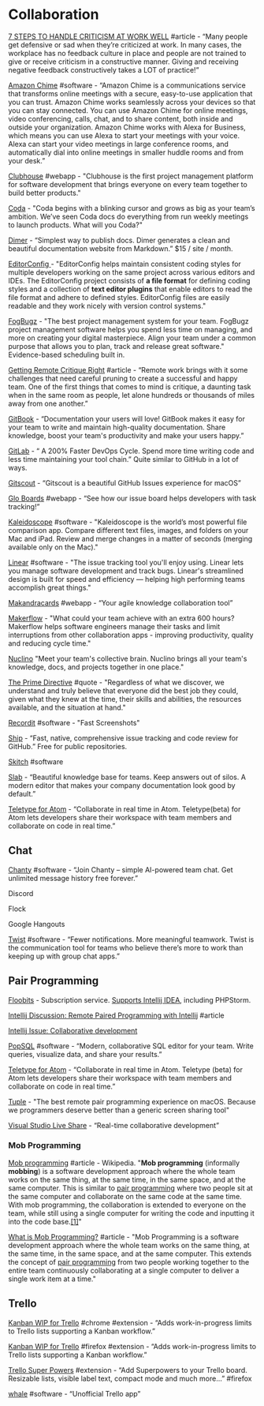 # Collaboration

[7 STEPS TO HANDLE CRITICISM AT WORK WELL](https://positivesharing.com/2013/07/7-steps-to-handle-criticism-at-work/) #article - “Many people get defensive or sad when they’re criticized at work. In many cases, the workplace has no feedback culture in place and people are not trained to give or receive criticism in a constructive manner. Giving and receiving negative feedback constructively takes a LOT of practice!”

[Amazon Chime](https://aws.amazon.com/chime/) #software - “Amazon Chime is a communications service that transforms online meetings with a secure, easy-to-use application that you can trust. Amazon Chime works seamlessly across your devices so that you can stay connected. You can use Amazon Chime for online meetings, video conferencing, calls, chat, and to share content, both inside and outside your organization. Amazon Chime works with Alexa for Business, which means you can use Alexa to start your meetings with your voice. Alexa can start your video meetings in large conference rooms, and automatically dial into online meetings in smaller huddle rooms and from your desk.”

[Clubhouse](https://clubhouse.io/) #webapp - "Clubhouse is the first project management platform for software development that brings everyone on every team together to build better products."

[Coda](https://coda.io/welcome) - "Coda begins with a blinking cursor and grows as big as your team’s ambition. We’ve seen Coda docs do everything from run weekly meetings to launch products. What will you Coda?"

[Dimer](https://dimerapp.com) - “Simplest way to publish docs. Dimer generates a clean and beautiful documentation website from Markdown.” $15 / site / month.

[EditorConfig](https://editorconfig.org/) - "EditorConfig helps maintain consistent coding styles for multiple developers working on the same project across various editors and IDEs. The EditorConfig project consists of **a file format** for defining coding styles and a collection of **text editor plugins** that enable editors to read the file format and adhere to defined styles. EditorConfig files are easily readable and they work nicely with version control systems."

[FogBugz](https://www.fogbugz.com/index.html) - "The best project management system for your team. FogBugz project management software helps you spend less time on managing, and more on creating your digital masterpiece. Align your team under a common purpose that allows you to plan, track and release great software." Evidence-based scheduling built in.

[Getting Remote Critique Right](https://medium.com/building-creative-market/getting-remote-critique-right-fc458577a8f4) #article - “Remote work brings with it some challenges that need careful pruning to create a successful and happy team. One of the first things that comes to mind is critique, a daunting task when in the same room as people, let alone hundreds or thousands of miles away from one another.”

[GitBook](https://www.gitbook.com/?utm\_source=electron\&utm\_medium=logo) - “Documentation your users will love! GitBook makes it easy for your team to write and maintain high-quality documentation. Share knowledge, boost your team's productivity and make your users happy.”

[GitLab](https://about.gitlab.com/) - “ A 200% Faster DevOps Cycle. Spend more time writing code and less time maintaining your tool chain.” Quite similar to GitHub in a lot of ways.

[Gitscout](https://gitscout.com/) - “Gitscout is a beautiful GitHub Issues experience for macOS”

[Glo Boards](https://www.gitkraken.com/glo) #webapp - “See how our issue board helps developers with task tracking!”

[Kaleidoscope](https://www.kaleidoscopeapp.com/) #software - "Kaleidoscope is the world’s most powerful file comparison app. Compare different text files, images, and folders on your Mac and iPad. Review and merge changes in a matter of seconds (merging available only on the Mac)."

[Linear](https://linear.app/) #software - "The issue tracking tool you'll enjoy using. Linear lets you manage software development and track bugs. Linear's streamlined design is built for speed and efficiency — helping high performing teams accomplish great things."

[Makandracards](https://makandracards.com/) #webapp - “Your agile knowledge collaboration tool”

[Makerflow](https://makerflow.co/) - "What could your team achieve with an extra 600 hours? Makerflow helps software engineers manage their tasks and limit interruptions from other collaboration apps - improving productivity, quality and reducing cycle time."

[Nuclino](https://www.nuclino.com/) "Meet your team's collective brain. Nuclino brings all your team's knowledge, docs, and projects together in one place."

[The Prime Directive](http://www.retrospectivewiki.org/index.php?title=The\_Prime\_Directive) #quote - "Regardless of what we discover, we understand and truly believe that everyone did the best job they could, given what they knew at the time, their skills and abilities, the resources available, and the situation at hand."

[Recordit](https://recordit.co/) #software - "Fast Screenshots"

[Ship](https://www.realartists.com/) - “Fast, native, comprehensive issue tracking and code review for GitHub.” Free for public repositories.

[Skitch](https://apps.apple.com/us/app/skitch-snap-mark-up-share/id425955336?mt=12) #software

[Slab](https://slab.com/) - “Beautiful knowledge base for teams. Keep answers out of silos. A modern editor that makes your company documentation look good by default.”

[Teletype for Atom](https://teletype.atom.io/) - “Collaborate in real time in Atom. Teletype(beta) for Atom lets developers share their workspace with team members and collaborate on code in real time.”

## **Chat**

[Chanty](https://www.chanty.com/) #software - “Join Chanty – simple AI-powered team chat. Get unlimited message history free forever.”

Discord

Flock

Google Hangouts

[Twist](https://twistapp.com/home) #software - “Fewer notifications. More meaningful teamwork. Twist is the communication tool for teams who believe there’s more to work than keeping up with group chat apps.”

## **Pair Programming**

[Floobits](https://floobits.com/) - Subscription service. [Supports Intellij IDEA](https://floobits.com/help/plugins/intellij), including PHPStorm.

[Intellij Discussion: Remote Paired Programming with Intellij](https://intellij-support.jetbrains.com/hc/en-us/community/posts/208387405-Remote-Paired-Programming-with-Intellij) #article

[Intellij Issue: Collaborative development](https://youtrack.jetbrains.com/issue/IDEABKL-708)

[PopSQL](https://popsql.com/) #software - “Modern, collaborative SQL editor for your team. Write queries, visualize data, and share your results.”

[Teletype for Atom](https://teletype.atom.io/) - “Collaborate in real time in Atom. Teletype (beta) for Atom lets developers share their workspace with team members and collaborate on code in real time.”

[Tuple](https://tuple.app/) - "The best remote pair programming experience on macOS. Because we programmers deserve better than a generic screen sharing tool"

[Visual Studio Live Share](https://visualstudio.microsoft.com/services/live-share/) - “Real-time collaborative development”

### Mob Programming

[Mob programming](https://en.wikipedia.org/wiki/Mob\_programming) #article - Wikipedia. "**Mob programming** (informally **mobbing**) is a software development approach where the whole team works on the same thing, at the same time, in the same space, and at the same computer. This is similar to [pair programming](https://en.wikipedia.org/wiki/Pair\_programming) where two people sit at the same computer and collaborate on the same code at the same time. With mob programming, the collaboration is extended to everyone on the team, while still using a single computer for writing the code and inputting it into the code base.[\[1\]](https://en.wikipedia.org/wiki/Mob\_programming#cite\_note-1)"

[What is Mob Programming?](https://www.agilealliance.org/glossary/mob-programming/#q=\~\(infinite\~true\~filters\~\(postType\~\(\~'page\~'post\~'aa\_book\~'aa\_event\_session\~'aa\_experience\_report\~'aa\_glossary\~'aa\_research\_paper\~'aa\_video\)\~tags\~\(\~'mob\*20programming\)\)\~searchTerm\~'\~sort\~false\~sortDirection\~'asc\~page\~1\)) #article - "Mob Programming is a software development approach where the whole team works on the same thing, at the same time, in the same space, and at the same computer. This extends the concept of [pair programming](https://www.agilealliance.org/glossary/pairing/) from two people working together to the entire team continuously collaborating at a single computer to deliver a single work item at a time."

## **Trello**

[Kanban WIP for Trello](https://chrome.google.com/webstore/detail/kanban-wip-for-trello/oekefjibcnongmmmmkdiofgeppfkmdii) #chrome #extension - “Adds work-in-progress limits to Trello lists supporting a Kanban workflow.”

[Kanban WIP for Trello](https://addons.mozilla.org/en-US/firefox/addon/trello-work-in-progress-limit/?src=search) #firefox #extension - “Adds work-in-progress limits to Trello lists supporting a Kanban workflow.”

[Trello Super Powers](https://addons.mozilla.org/en-US/firefox/addon/trello-super-powers/?src=search) #extension - “Add Superpowers to your Trello board. Resizable lists, visible label text, compact mode and much more...” #firefox

[whale](https://github.com/1000ch/whale) #software - “Unofficial Trello app”
